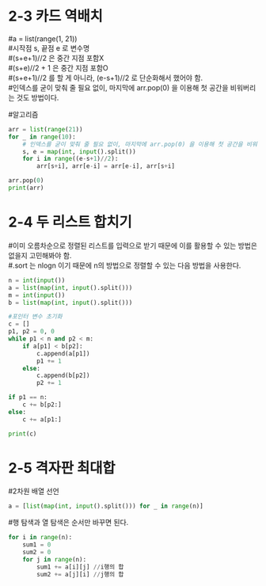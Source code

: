 # 2-3 카드 역배치

#a = list(range(1, 21)) <br>
#시작점 s, 끝점 e 로 변수명 <br>
#(s+e+1)//2 은 중간 지점 포함X <br>
#(s+e)//2 + 1 은 중간 지점 포함O <br>
#(s+e+1)//2 를 할 게 아니라, (e-s+1)//2 로 단순화해서 했어야 함. <br>
#인덱스를 굳이 맞춰 줄 필요 없이, 마지막에 arr.pop(0) 을 이용해 첫 공간을 비워버리는 것도 방법이다. <br>

#알고리즘
```python
arr = list(range(21))
for _ in range(10):
    # 인덱스를 굳이 맞춰 줄 필요 없이, 마지막에 arr.pop(0) 을 이용해 첫 공간을 비워버리는 것도 방법이다.
    s, e = map(int, input().split())
    for i in range((e-s+1)//2):
        arr[s+i], arr[e-i] = arr[e-i], arr[s+i]

arr.pop(0)
print(arr)
```

# 2-4 두 리스트 합치기

#이미 오름차순으로 정렬된 리스트를 입력으로 받기 때문에 이를 활용할 수 있는 방법은 없을지 고민해봐야 함. <br>
#.sort 는 nlogn 이기 때문에 n의 방법으로 정렬할 수 있는 다음 방법을 사용한다.

```python
n = int(input())
a = list(map(int, input().split()))
m = int(input())
b = list(map(int, input().split()))

#포인터 변수 초기화
c = []
p1, p2 = 0, 0
while p1 < n and p2 < m:
    if a[p1] < b[p2]:
        c.append(a[p1])
        p1 += 1
    else:
        c.append(b[p2])
        p2 += 1

if p1 == n:
    c += b[p2:]
else:
    c += a[p1:]

print(c)
```

# 2-5 격자판 최대합 

#2차원 배열 선언 
```python
a = [list(map(int, input().split())) for _ in range(n)]
```

#행 탐색과 열 탐색은 순서만 바꾸면 된다.
```python
for i in range(n):
    sum1 = 0
    sum2 = 0 
    for j in range(n):
        sum1 += a[i][j] //i행의 합
        sum2 += a[j][i] //j행의 합
```


